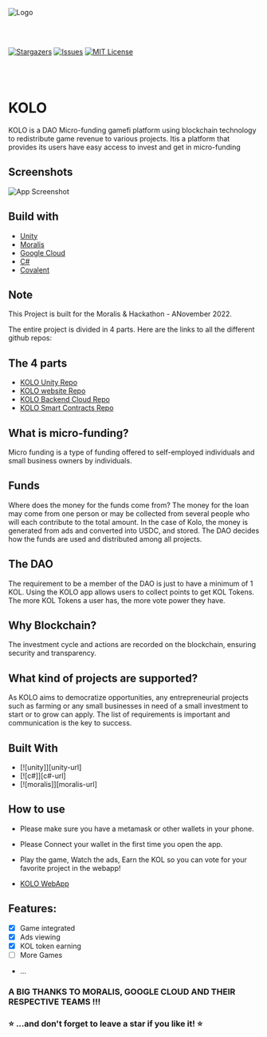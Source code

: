 
![Logo](https://dev-to-uploads.s3.amazonaws.com/uploads/articles/th5xamgrr6se0x5ro4g6.png)

<br></br>

[![Stargazers](https://img.shields.io/github/stars/shamrockstudios/Planet-Giant_Game)](https://github.com/shamrockstudios/Planet-Giant_Game/stargazers)
[![Issues](https://img.shields.io/github/issues/shamrockstudios/Planet-Giant_Game)](https://github.com/shamrockstudios/Planet-Giant_Game/issues)
[![MIT License](https://img.shields.io/github/license/shamrockstudios/Planet-Giant_Game)](https://github.com/shamrockstudios/Planet-Giant_Game/blob/main/License)

<br></br>

# KOLO

KOLO is a DAO Micro-funding gamefi platform using blockchain technology to redistribute game revenue to various projects. Itis a platform that provides its users have easy access to invest and get in micro-funding


## Screenshots

![App Screenshot](https://via.placeholder.com/468x300?text=App+Screenshot+Here)


## Build with

- [Unity](https://unity.com/)
- [Moralis](https://moralis.io/google-hackathon/)
- [Google Cloud](https://cloud.google.com/)
- [C#](https://learn.microsoft.com/en-us/dotnet/csharp/])
- [Covalent](https://www.covalenthq.com/)

## Note
This Project is  built for the Moralis &  Hackathon - ANovember 2022.

The entire project is divided in 4 parts. Here are the links to all the different github repos:

## The 4 parts

- [KOLO Unity Repo](https://github.com/superultra-io/Kolo_Unity)
- [KOLO website Repo](https://github.com/superultra-io/Kolo_Website)
- [KOLO Backend Cloud Repo](https://github.com/superultra-io/kolo_backend)
- [KOLO Smart Contracts Repo](https://github.com/superultra-io/kolo_contract])


## What is micro-funding?
Micro funding is a type of funding offered to self-employed individuals and small business owners by individuals.

## Funds
Where does the money for the funds come from? The money for the loan may come from one person or may be collected from several people who will each contribute to the total amount. In the case of Kolo, the money is generated from ads and converted into USDC, and stored.
The DAO decides how the funds are used and distributed among all projects.

## The DAO
The requirement to be a member of the DAO is just to have a minimum of 1 KOL. Using the KOLO app allows users to collect points to get KOL Tokens. The more KOL Tokens a user has, the more vote power they have.

## Why Blockchain?
The investment cycle and actions are recorded on the blockchain, ensuring security and transparency.

## What kind of projects are supported?
As KOLO aims to democratize opportunities, any entrepreneurial projects such as  farming or any small businesses in need of a small investment to start or to grow can apply. The list of requirements is important and communication is the key to success.

## Built With
- [![unity]][unity-url]
- [![c#]][c#-url]
- [![moralis]][moralis-url]


## How to use
- Please make sure you have a metamask or other wallets in your phone.
- Please Connect your wallet in the first time you open the app.
- Play the game, Watch the ads, Earn the KOL so you can vote for your favorite project in the webapp!

- [KOLO WebApp](https://kolo.superultra.io/)


## Features:

- [x] Game integrated
- [x] Ads viewing
- [x] KOL token earning
- [ ] More Games
- ...


### A BIG THANKS TO MORALIS, GOOGLE CLOUD AND THEIR RESPECTIVE TEAMS !!!

### ⭐️ ...and don't forget to leave a star if you like it! ⭐️


